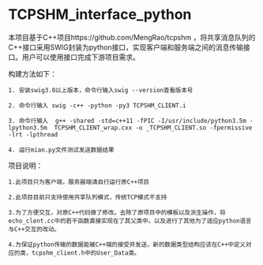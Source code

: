 # TCPSHM_interface_python

本项目基于C++项目https://github.com/MengRao/tcpshm ，将共享消息队列的C++接口采用SWIG封装为python接口，实现客户端和服务端之间的消息传输接口。用户可以使用接口完成下游项目需求。

构建方法如下：

    1. 安装swig3.0以上版本，命令行输入swig --version查看版本号
  
    2. 命令行输入 swig -c++ -python -py3 TCPSHM_CLIENT.i
  
    3. 命令行输入  g++ -shared -std=c++11 -fPIC -I/usr/include/python3.5m -lpython3.5m  TCPSHM_CLIENT_wrap.cxx -o _TCPSHM_CLIENT.so -fpermissive -lrt -lpthread
  
    4. 运行mian.py文件测试发送数据结果



项目说明：

    1.此项目只为客户端，服务器端请自行运行原C++项目
 
    2.此项目目前只支持使用共享队列模式，传统TCP模式不支持
  
    3.为了方便交互，对原C++代码做了修改。去除了原项目中的模板以及派生操作，将echo_clent.cc中的若干函数直接实现在了其父类中。以及进行了其他为了适应python语言与C++交互的改动。

    4.为保证python传输的数据能被C++端的接受并发送，新的数据类型结构应该在C++中定义对应的类，tcpshm_client.h中的User_Data类。
